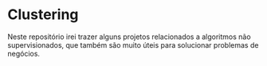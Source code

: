 # Clustering


Neste repositório irei trazer alguns projetos relacionados a algoritmos não supervisionados, que também são muito úteis para solucionar problemas de negócios.


